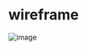 # wireframe
![image](https://user-images.githubusercontent.com/55520583/180617388-b41ee7fc-f3f7-4de8-947f-4790da1b5b01.png)

